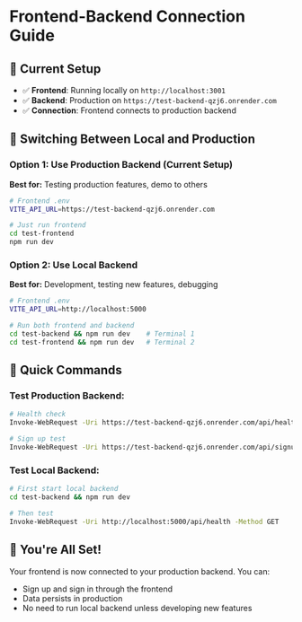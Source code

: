 # Frontend-Backend Connection Guide

## 🎯 Current Setup
- ✅ **Frontend**: Running locally on `http://localhost:3001`
- ✅ **Backend**: Production on `https://test-backend-qzj6.onrender.com`
- ✅ **Connection**: Frontend connects to production backend

## 🔄 Switching Between Local and Production

### Option 1: Use Production Backend (Current Setup)
**Best for:** Testing production features, demo to others
```bash
# Frontend .env
VITE_API_URL=https://test-backend-qzj6.onrender.com

# Just run frontend
cd test-frontend
npm run dev
```

### Option 2: Use Local Backend
**Best for:** Development, testing new features, debugging
```bash
# Frontend .env
VITE_API_URL=http://localhost:5000

# Run both frontend and backend
cd test-backend && npm run dev    # Terminal 1
cd test-frontend && npm run dev   # Terminal 2
```

## 🚀 Quick Commands

### Test Production Backend:
```bash
# Health check
Invoke-WebRequest -Uri https://test-backend-qzj6.onrender.com/api/health -Method GET

# Sign up test
Invoke-WebRequest -Uri https://test-backend-qzj6.onrender.com/api/signup -Method POST -Body '{"email":"test@example.com","password":"password123"}' -ContentType "application/json"
```

### Test Local Backend:
```bash
# First start local backend
cd test-backend && npm run dev

# Then test
Invoke-WebRequest -Uri http://localhost:5000/api/health -Method GET
```

## 🎉 You're All Set!
Your frontend is now connected to your production backend. You can:
- Sign up and sign in through the frontend
- Data persists in production
- No need to run local backend unless developing new features